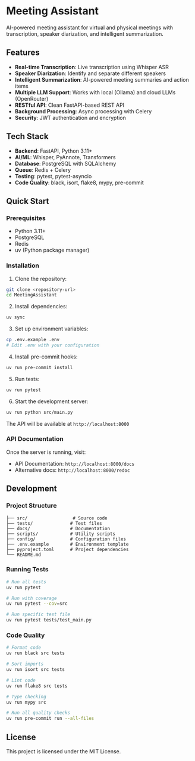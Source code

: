 # Meeting Assistant

AI-powered meeting assistant for virtual and physical meetings with transcription, speaker diarization, and intelligent summarization.

## Features

- **Real-time Transcription**: Live transcription using Whisper ASR
- **Speaker Diarization**: Identify and separate different speakers
- **Intelligent Summarization**: AI-powered meeting summaries and action items
- **Multiple LLM Support**: Works with local (Ollama) and cloud LLMs (OpenRouter)
- **RESTful API**: Clean FastAPI-based REST API
- **Background Processing**: Async processing with Celery
- **Security**: JWT authentication and encryption

## Tech Stack

- **Backend**: FastAPI, Python 3.11+
- **AI/ML**: Whisper, PyAnnote, Transformers
- **Database**: PostgreSQL with SQLAlchemy
- **Queue**: Redis + Celery
- **Testing**: pytest, pytest-asyncio
- **Code Quality**: black, isort, flake8, mypy, pre-commit

## Quick Start

### Prerequisites

- Python 3.11+
- PostgreSQL
- Redis
- uv (Python package manager)

### Installation

1. Clone the repository:
```bash
git clone <repository-url>
cd MeetingAssistant
```

2. Install dependencies:
```bash
uv sync
```

3. Set up environment variables:
```bash
cp .env.example .env
# Edit .env with your configuration
```

4. Install pre-commit hooks:
```bash
uv run pre-commit install
```

5. Run tests:
```bash
uv run pytest
```

6. Start the development server:
```bash
uv run python src/main.py
```

The API will be available at `http://localhost:8000`

### API Documentation

Once the server is running, visit:
- API Documentation: `http://localhost:8000/docs`
- Alternative docs: `http://localhost:8000/redoc`

## Development

### Project Structure

```
├── src/                 # Source code
├── tests/              # Test files
├── docs/               # Documentation
├── scripts/            # Utility scripts
├── config/             # Configuration files
├── .env.example        # Environment template
├── pyproject.toml      # Project dependencies
└── README.md
```

### Running Tests

```bash
# Run all tests
uv run pytest

# Run with coverage
uv run pytest --cov=src

# Run specific test file
uv run pytest tests/test_main.py
```

### Code Quality

```bash
# Format code
uv run black src tests

# Sort imports
uv run isort src tests

# Lint code
uv run flake8 src tests

# Type checking
uv run mypy src

# Run all quality checks
uv run pre-commit run --all-files
```

## License

This project is licensed under the MIT License.